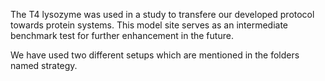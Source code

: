 The T4 lysozyme was used in a study to transfere our developed protocol towards protein systems.
This model site serves as an intermediate benchmark test for further enhancement in the future.

We have used two different setups which are mentioned in the folders named strategy.

